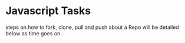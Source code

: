 # Javascript Tasks
steps on how to fork, clone, pull and push about a Repo will be detailed below as time goes on
